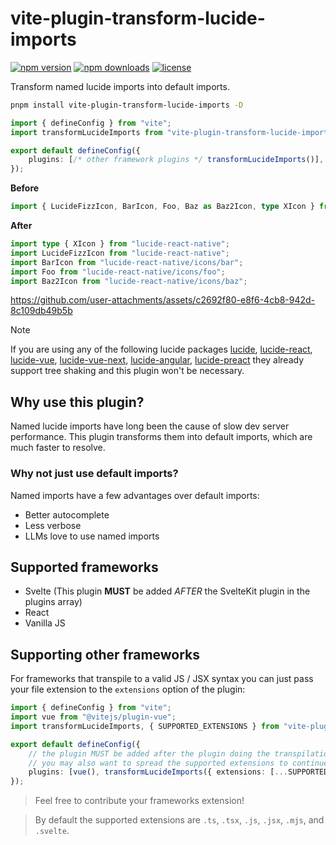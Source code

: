 # vite-plugin-transform-lucide-imports

[![npm version](https://flat.badgen.net/npm/v/vite-plugin-transform-lucide-imports?color=pink)](https://npmjs.com/package/vite-plugin-transform-lucide-imports)
[![npm downloads](https://flat.badgen.net/npm/dm/vite-plugin-transform-lucide-imports?color=pink)](https://npmjs.com/package/vite-plugin-transform-lucide-imports)
[![license](https://flat.badgen.net/github/license/ieedan/vite-plugin-transform-lucide-imports?color=pink)](https://github.com/ieedan/vite-plugin-transform-lucide-imports/blob/main/LICENSE)

Transform named lucide imports into default imports.

```sh
pnpm install vite-plugin-transform-lucide-imports -D
```

```ts
import { defineConfig } from "vite";
import transformLucideImports from "vite-plugin-transform-lucide-imports";

export default defineConfig({
	plugins: [/* other framework plugins */ transformLucideImports()],
});
```

**Before**

```ts
import { LucideFizzIcon, BarIcon, Foo, Baz as Baz2Icon, type XIcon } from "lucide-react-native";
```

**After**

```ts
import type { XIcon } from "lucide-react-native";
import LucideFizzIcon from "lucide-react-native";
import BarIcon from "lucide-react-native/icons/bar";
import Foo from "lucide-react-native/icons/foo";
import Baz2Icon from "lucide-react-native/icons/baz";
```

https://github.com/user-attachments/assets/c2692f80-e8f6-4cb8-942d-8c109db49b5b

> [!NOTE]
> If you are using any of the following lucide packages [lucide](https://npmjs.com/package/lucide), [lucide-react](https://npmjs.com/package/lucide-react), [lucide-vue](https://npmjs.com/package/lucide-vue), [lucide-vue-next](https://npmjs.com/package/lucide-vue-next), [lucide-angular](https://npmjs.com/package/lucide-angular), [lucide-preact](https://npmjs.com/package/lucide-preact) they already support tree shaking and this plugin won't be necessary.

## Why use this plugin?

Named lucide imports have long been the cause of slow dev server performance. This plugin transforms them into default imports, which are much faster to resolve.

### Why not just use default imports?

Named imports have a few advantages over default imports:

-   Better autocomplete
-   Less verbose
-   LLMs love to use named imports

## Supported frameworks

-   Svelte (This plugin **MUST** be added _AFTER_ the SvelteKit plugin in the plugins array)
-   React
-   Vanilla JS

## Supporting other frameworks

For frameworks that transpile to a valid JS / JSX syntax you can just pass your file extension to the `extensions` option of the plugin:

```ts
import { defineConfig } from "vite";
import vue from "@vitejs/plugin-vue";
import transformLucideImports, { SUPPORTED_EXTENSIONS } from "vite-plugin-transform-lucide-imports";

export default defineConfig({
	// the plugin MUST be added after the plugin doing the transpilation
	// you may also want to spread the supported extensions to continue to support other extensions
	plugins: [vue(), transformLucideImports({ extensions: [...SUPPORTED_EXTENSIONS, ".vue"] })],
});
```

> Feel free to contribute your frameworks extension!

> By default the supported extensions are `.ts`, `.tsx`, `.js`, `.jsx`, `.mjs`, and `.svelte`.
